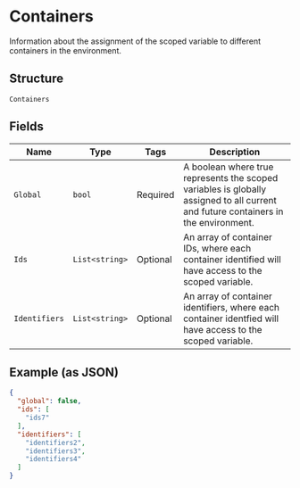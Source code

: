 
# Containers

Information about the assignment of the scoped variable to different containers in the environment.

## Structure

`Containers`

## Fields

| Name | Type | Tags | Description |
|  --- | --- | --- | --- |
| `Global` | `bool` | Required | A boolean where true represents the scoped variables is globally assigned to all current and future containers in the environment. |
| `Ids` | `List<string>` | Optional | An array of container IDs, where each container identified will have access to the scoped variable. |
| `Identifiers` | `List<string>` | Optional | An array of container identifiers, where each container identfied will have access to the scoped variable. |

## Example (as JSON)

```json
{
  "global": false,
  "ids": [
    "ids7"
  ],
  "identifiers": [
    "identifiers2",
    "identifiers3",
    "identifiers4"
  ]
}
```

